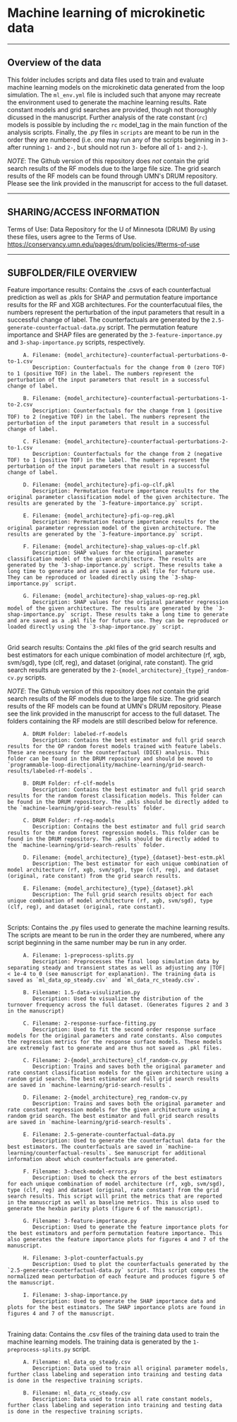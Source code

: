 # Machine learning of microkinetic data

--------------------

Overview of the data
--------------------

This folder includes scripts and data files used to train and evaluate machine learning models on the microkinetic data generated from the loop simulation. The `ml_env.yml` file is included such that anyone may recreate the environment used to generate the machine learning results. Rate constant models and grid searches are provided, though not thoroughly dicussed in the manuscript. Further analysis of the rate constant (`rc`) models is possible by including the `rc` model_tag in the main function of the analysis scripts. Finally, the .py files in `scripts` are meant to be run in the order they are numbered (i.e. one may run any of the scripts beginning in `3-` after running `1-` and `2-`, but should not run `3-` before all of `1-` and `2-`).

*NOTE*: The Github version of this repository does *not* contain the grid search results of the RF models due to the large file size. The grid search results of the RF models can be found through UMN's DRUM repository. Please see the link provided in the manuscript for access to the full dataset.

--------------------------

SHARING/ACCESS INFORMATION
--------------------------

Terms of Use: Data Repository for the U of Minnesota (DRUM) By using these files, users agree to the Terms of Use. <https://conservancy.umn.edu/pages/drum/policies/#terms-of-use>

---------------------

SUBFOLDER/FILE OVERVIEW
---------------------

   Feature importance results: Contains the .csvs of each counterfactual prediction as well as .pkls for SHAP and permutation feature importance results for the RF and XGB architectures. For the counterfacutual files, the numbers represent the perturbation of the input parameters that result in a successful change of label. The counterfactuals are generated by the `2.5-generate-counterfactual-data.py` script. The permutation feature importance and SHAP files are generated by the `3-feature-importance.py` and `3-shap-importance.py` scripts, respectively.

         A. Filename: {model_architecture}-counterfactual-perturbations-0-to-1.csv
            Description: Counterfactuals for the change from 0 (zero TOF) to 1 (positive TOF) in the label. The numbers represent the perturbation of the input parameters that result in a successful change of label.
         
         B. Filename: {model_architecture}-counterfactual-perturbations-1-to-2.csv
            Description: Counterfactuals for the change from 1 (positive TOF) to 2 (negative TOF) in the label. The numbers represent the perturbation of the input parameters that result in a successful change of label.

         C. Filename: {model_architecture}-counterfactual-perturbations-2-to-1.csv
            Description: Counterfactuals for the change from 2 (negative TOF) to 1 (positive TOF) in the label. The numbers represent the perturbation of the input parameters that result in a successful change of label.

         D. Filename: {model_architecture}-pfi-op-clf.pkl
            Description: Permutation feature importance results for the original parameter classification model of the given architecture. The results are generated by the `3-feature-importance.py` script.

         E. Filename: {model_architecture}-pfi-op-reg.pkl
            Description: Permutation feature importance results for the original parameter regression model of the given architecture. The results are generated by the `3-feature-importance.py` script.

         F. Filename: {model_architecture}-shap_values-op-clf.pkl
            Description: SHAP values for the original parameter classification model of the given architecture. The results are generated by the `3-shap-importance.py` script. These results take a long time to generate and are saved as a .pkl file for future use. They can be reproduced or loaded directly using the `3-shap-importance.py` script.

         G. Filename: {model_architecture}-shap_values-op-reg.pkl
            Description: SHAP values for the original parameter regression model of the given architecture. The results are generated by the `3-shap-importance.py` script. These results take a long time to generate and are saved as a .pkl file for future use. They can be reproduced or loaded directly using the `3-shap-importance.py` script.

   \
   Grid search results: Contains the .pkl files of the grid search results and best estimators for each unique combination of model architecture (rf, xgb, svm/sgd), type (clf, reg), and dataset (original, rate constant). The grid search results are generated by the `2-{model_architecture}_{type}_random-cv.py` scripts.

   *NOTE*: The Github version of this repository does *not* contain the grid search results of the RF models due to the large file size. The grid search results of the RF models can be found at UMN's DRUM repository. Please see the link provided in the manuscript for access to the full dataset. The folders containing the RF models are still described below for reference.

         A. DRUM Folder: labeled-rf-models
            Description: Contains the best estimator and full grid search results for the OP random forest models trained with feature labels. These are necessary for the counterfactual (DICE) analysis. This folder can be found in the DRUM repository and should be moved to `programmable-loop-directionality/machine-learning/grid-search-results/labeled-rf-models`.

         B. DRUM Folder: rf-clf-models
            Description: Contains the best estimator and full grid search results for the random forest classification models. This folder can be found in the DRUM repository. The .pkls should be directly added to the `machine-learning/grid-search-results` folder.

         C. DRUM Folder: rf-reg-models
            Description: Contains the best estimator and full grid search results for the random forest regression models. This folder can be found in the DRUM repository. The .pkls should be directly added to the `machine-learning/grid-search-results` folder.

         D. Filename: {model_architecture}_{type}_{dataset}-best-estm.pkl
            Description: The best estimator for each unique combination of model architecture (rf, xgb, svm/sgd), type (clf, reg), and dataset (original, rate constant) from the grid search results.

         E. Filename: {model_architecture}_{type}_{dataset}.pkl
            Description: The full grid search results object for each unique combination of model architecture (rf, xgb, svm/sgd), type (clf, reg), and dataset (original, rate constant).
   \
   Scripts: Contains the .py files used to generate the machine learning results. The scripts are meant to be run in the order they are numbered, where any script beginning in the same number may be run in any order.

         A. Filename: 1-preprocess-splits.py
            Description: Preprocesses the final loop simulation data by separating steady and transient states as well as adjusting any |TOF| < 1e-4 to 0 (see manuscript for explanation). The training data is saved as `ml_data_op_steady.csv` and `ml_data_rc_steady.csv`.

         B. Filename: 1.5-data-visulization.py
            Description: Used to visualize the distribution of the turnover frequency across the full dataset. (Generates figures 2 and 3 in the manuscript)

         C. Filename: 2-response-surface-fitting.py
            Description: Used to fit the second order response surface models for the original parameters and rate constants. Also computes the regression metrics for the response surface models. These models are extremely fast to generate and are thus not saved as .pkl files.

         C. Filename: 2-{model_architecture}_clf_random-cv.py
            Description: Trains and saves both the original parameter and rate constant classification models for the given architecture using a random grid search. The best estimator and full grid search results are saved in `machine-learning/grid-search-results`.

         D. Filename: 2-{model_architecture}_reg_random-cv.py
            Description: Trains and saves both the original parameter and rate constant regression models for the given architecture using a random grid search. The best estimator and full grid search results are saved in `machine-learning/grid-search-results`.

         E. Filename: 2.5-generate-counterfactual-data.py
            Description: Used to generate the counterfactual data for the best estimators. The counterfactuals are saved in `machine-learning/counterfactual-results`. See manuscript for additional information about which counterfactuals are generated.

         F. Filename: 3-check-model-errors.py
            Description: Used to check the errors of the best estimators for each unique combination of model architecture (rf, xgb, svm/sgd), type (clf, reg) and dataset (original, rate constant) from the grid search results. This script will print the metrics that are reported in the manuscript as well as baseline metrics. This is also used to generate the hexbin parity plots (figure 6 of the manuscript).
         
         G. Filename: 3-feature-importance.py
            Description: Used to generate the feature importance plots for the best estimators and perform permutation feature importance. This also generates the feature importance plots for figures 4 and 7 of the manuscript.
         
         H. Filename: 3-plot-counterfactuals.py
            Description: Used to plot the counterfactuals generated by the `2.5-generate-counterfactual-data.py` script. This script computes the normalized mean perturbation of each feature and produces figure 5 of the manuscript.

         I. Filename: 3-shap-importance.py
            Description: Used to generate the SHAP importance data and plots for the best estimators. The SHAP importance plots are found in figures 4 and 7 of the manuscript.

   \
   Training data: Contains the .csv files of the training data used to train the machine learning models. The training data is generated by the `1-preprocess-splits.py` script.

         A. Filename: ml_data_op_steady.csv
            Description: Data used to train all original parameter models, further class labeling and seperation into training and testing data is done in the respective training scripts.
         
         B. Filename: ml_data_rc_steady.csv
            Description: Data used to train all rate constant models, further class labeling and seperation into training and testing data is done in the respective training scripts.
